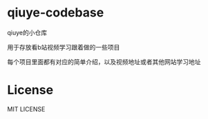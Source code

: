 # qiuye-codebase

qiuye的小仓库

用于存放看b站视频学习跟着做的一些项目

每个项目里面都有对应的简单介绍，以及视频地址或者其他网站学习地址

# License
MIT LICENSE
